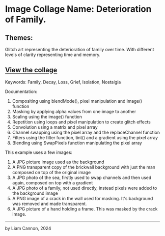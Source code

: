 
# Image Collage Name: Deterioration of Family.

## Themes:
Glitch art representing the deterioration of family over time.
With different levels of clarity representing time and memory.


## [View the collage](https://limilimil.github.io/glitch-art-collage/)

Keywords: Family, Decay, Loss, Grief, Isolation, Nostalgia
 
Documentation:
1. Compositing using blendMode(), pixel manipulation and image() function
2. Masking by applying alpha values from one image to another
3. Scaling using the image() function
4. Repetition using loops and pixel manipulation to create glitch effects
5. Convolution using a matrix and pixel array
6. Channel swapping using the pixel array and the replaceChannel function
7. Filters using the filter function, tint() and a gradient using the pixel array
8. Blending using SwapPixels function manipulating the pixel array
  
This example uses a few images:
1. A JPG picture image used as the background
2. A PNG transparent copy of the brickwall background with just the man composed on top of the original image
3. A JPG photo of the sea, firstly used to swap channels and then used again, composed on top with a gradient
4. A JPG photo of a family, not used directly, instead pixels were added to the background image
5. A PNG image of a crack in the wall used for masking. It's background was removed and made transparent.
6. A JPG picture of a hand holding a frame. This was masked by the crack image.


-----------------------------------------
by Liam Cannon, 2024
